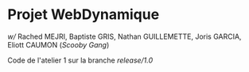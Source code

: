# Projet WebDynamique
*w/* Rached MEJRI, Baptiste GRIS, Nathan GUILLEMETTE, Joris GARCIA, Eliott CAUMON (*Scooby Gang*)

Code de l'atelier 1 sur la branche *release/1.0*
